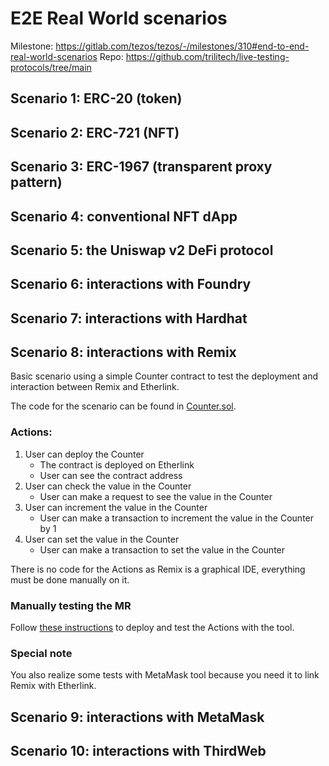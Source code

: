 # E2E Real World scenarios

Milestone: https://gitlab.com/tezos/tezos/-/milestones/310#end-to-end-real-world-scenarios
Repo: https://github.com/trilitech/live-testing-protocols/tree/main

## Scenario 1: ERC-20 (token)

## Scenario 2: ERC-721 (NFT)

## Scenario 3: ERC-1967 (transparent proxy pattern)

## Scenario 4: conventional NFT dApp

## Scenario 5: the Uniswap v2 DeFi protocol

## Scenario 6: interactions with Foundry

## Scenario 7: interactions with Hardhat

## Scenario 8: interactions with Remix

Basic scenario using a simple Counter contract to test the deployment and interaction between Remix and Etherlink.

The code for the scenario can be found in [Counter.sol](https://github.com/trilitech/development-tools-compatibility-etherlink/blob/main/remix/Counter.sol).

### Actions:
1. User can deploy the Counter
   * The contract is deployed on Etherlink
   * User can see the contract address
2. User can check the value in the Counter
   * User can make a request to see the value in the Counter
3. User can increment the value in the Counter
   * User can make a transaction to increment the value in the Counter by 1
4. User can set the value in the Counter
   * User can make a transaction to set the value in the Counter

There is no code for the Actions as Remix is a graphical IDE, everything must be done manually on it.

### Manually testing the MR

Follow [these instructions](https://github.com/trilitech/development-tools-compatibility-etherlink/blob/main/remix/README.md#remix) to deploy and test the Actions with the tool.

### Special note

You also realize some tests with MetaMask tool because you need it to link Remix with Etherlink.

## Scenario 9: interactions with MetaMask

## Scenario 10: interactions with ThirdWeb
